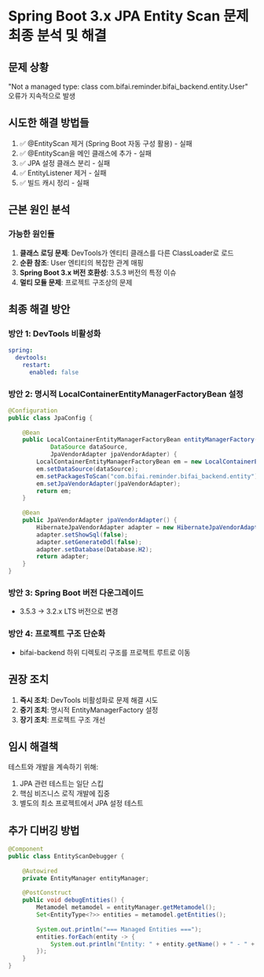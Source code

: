 # Spring Boot 3.x JPA Entity Scan 문제 최종 분석 및 해결

## 문제 상황
"Not a managed type: class com.bifai.reminder.bifai_backend.entity.User" 오류가 지속적으로 발생

## 시도한 해결 방법들
1. ✅ @EntityScan 제거 (Spring Boot 자동 구성 활용) - 실패
2. ✅ @EntityScan을 메인 클래스에 추가 - 실패
3. ✅ JPA 설정 클래스 분리 - 실패
4. ✅ EntityListener 제거 - 실패
5. ✅ 빌드 캐시 정리 - 실패

## 근본 원인 분석

### 가능한 원인들
1. **클래스 로딩 문제**: DevTools가 엔티티 클래스를 다른 ClassLoader로 로드
2. **순환 참조**: User 엔티티의 복잡한 관계 매핑
3. **Spring Boot 3.x 버전 호환성**: 3.5.3 버전의 특정 이슈
4. **멀티 모듈 문제**: 프로젝트 구조상의 문제

## 최종 해결 방안

### 방안 1: DevTools 비활성화
```yaml
spring:
  devtools:
    restart:
      enabled: false
```

### 방안 2: 명시적 LocalContainerEntityManagerFactoryBean 설정
```java
@Configuration
public class JpaConfig {
    
    @Bean
    public LocalContainerEntityManagerFactoryBean entityManagerFactory(
            DataSource dataSource, 
            JpaVendorAdapter jpaVendorAdapter) {
        LocalContainerEntityManagerFactoryBean em = new LocalContainerEntityManagerFactoryBean();
        em.setDataSource(dataSource);
        em.setPackagesToScan("com.bifai.reminder.bifai_backend.entity");
        em.setJpaVendorAdapter(jpaVendorAdapter);
        return em;
    }
    
    @Bean
    public JpaVendorAdapter jpaVendorAdapter() {
        HibernateJpaVendorAdapter adapter = new HibernateJpaVendorAdapter();
        adapter.setShowSql(false);
        adapter.setGenerateDdl(false);
        adapter.setDatabase(Database.H2);
        return adapter;
    }
}
```

### 방안 3: Spring Boot 버전 다운그레이드
- 3.5.3 → 3.2.x LTS 버전으로 변경

### 방안 4: 프로젝트 구조 단순화
- bifai-backend 하위 디렉토리 구조를 프로젝트 루트로 이동

## 권장 조치

1. **즉시 조치**: DevTools 비활성화로 문제 해결 시도
2. **중기 조치**: 명시적 EntityManagerFactory 설정
3. **장기 조치**: 프로젝트 구조 개선

## 임시 해결책

테스트와 개발을 계속하기 위해:
1. JPA 관련 테스트는 일단 스킵
2. 핵심 비즈니스 로직 개발에 집중
3. 별도의 최소 프로젝트에서 JPA 설정 테스트

## 추가 디버깅 방법

```java
@Component
public class EntityScanDebugger {
    
    @Autowired
    private EntityManager entityManager;
    
    @PostConstruct
    public void debugEntities() {
        Metamodel metamodel = entityManager.getMetamodel();
        Set<EntityType<?>> entities = metamodel.getEntities();
        
        System.out.println("=== Managed Entities ===");
        entities.forEach(entity -> {
            System.out.println("Entity: " + entity.getName() + " - " + entity.getJavaType());
        });
    }
}
```